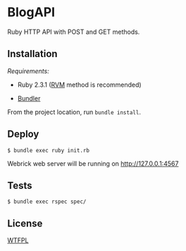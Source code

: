 # BlogAPI

Ruby HTTP API with POST and GET methods.

## Installation

*Requirements:*

* Ruby 2.3.1 ([RVM](https://rvm.io) method is recommended)

* [Bundler](http://bundler.io/)


From the project location, run `bundle install`.

## Deploy

```
$ bundle exec ruby init.rb
```

Webrick web server will be running on http://127.0.0.1:4567

## Tests

```
$ bundle exec rspec spec/
```

## License

[WTFPL]( http://www.wtfpl.net/ )
